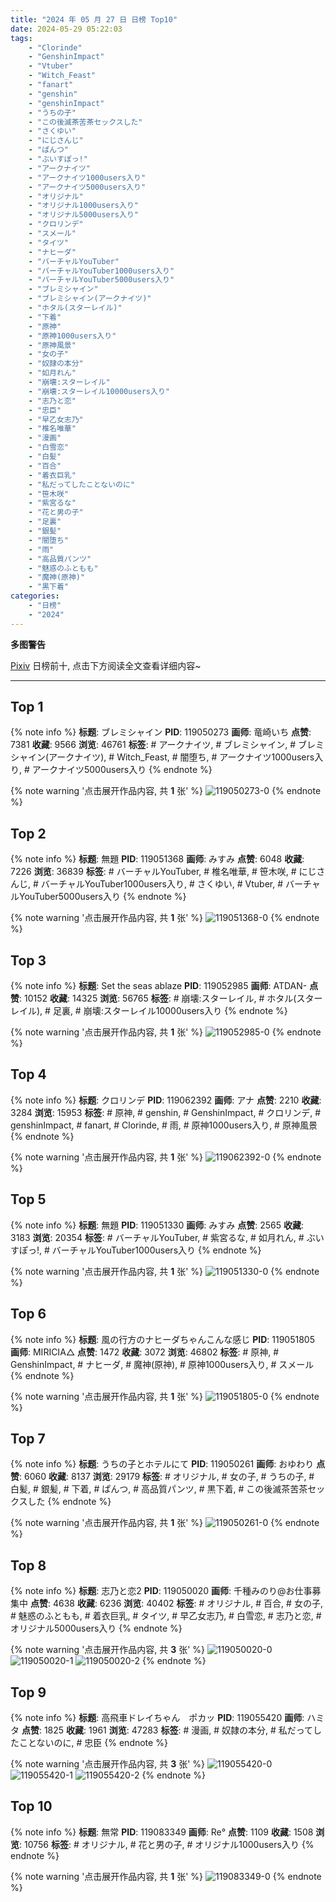 ```yaml
---
title: "2024 年 05 月 27 日 日榜 Top10"
date: 2024-05-29 05:22:03
tags:
    - "Clorinde"
    - "GenshinImpact"
    - "Vtuber"
    - "Witch_Feast"
    - "fanart"
    - "genshin"
    - "genshinImpact"
    - "うちの子"
    - "この後滅茶苦茶セックスした"
    - "さくゆい"
    - "にじさんじ"
    - "ぱんつ"
    - "ぶいすぽっ!"
    - "アークナイツ"
    - "アークナイツ1000users入り"
    - "アークナイツ5000users入り"
    - "オリジナル"
    - "オリジナル1000users入り"
    - "オリジナル5000users入り"
    - "クロリンデ"
    - "スメール"
    - "タイツ"
    - "ナヒーダ"
    - "バーチャルYouTuber"
    - "バーチャルYouTuber1000users入り"
    - "バーチャルYouTuber5000users入り"
    - "ブレミシャイン"
    - "ブレミシャイン(アークナイツ)"
    - "ホタル(スターレイル)"
    - "下着"
    - "原神"
    - "原神1000users入り"
    - "原神風景"
    - "女の子"
    - "奴隷の本分"
    - "如月れん"
    - "崩壊:スターレイル"
    - "崩壊:スターレイル10000users入り"
    - "志乃と恋"
    - "忠臣"
    - "早乙女志乃"
    - "椎名唯華"
    - "漫画"
    - "白雪恋"
    - "白髪"
    - "百合"
    - "着衣巨乳"
    - "私だってしたことないのに"
    - "笹木咲"
    - "紫宮るな"
    - "花と男の子"
    - "足裏"
    - "銀髪"
    - "闇堕ち"
    - "雨"
    - "高品質パンツ"
    - "魅惑のふともも"
    - "魔神(原神)"
    - "黒下着"
categories:
    - "日榜"
    - "2024"
---
```


<i class="fa fa-triangle-exclamation"></i>**多图警告**<i class="fa fa-triangle-exclamation"></i>

[Pixiv](https://www.pixiv.net/) 日榜前十, 点击下方阅读全文查看详细内容~

<!-- more -->

---

## Top 1

{% note info %}
**标题**: ブレミシャイン
**PID**: 119050273 **画师**: 竜崎いち
**点赞**: 7381 **收藏**: 9566 **浏览**: 46761
**标签**: # アークナイツ, # ブレミシャイン, # ブレミシャイン(アークナイツ), # Witch_Feast, # 闇堕ち, # アークナイツ1000users入り, # アークナイツ5000users入り
{% endnote %}

{% note warning '点击展开作品内容, 共 **1** 张' %}
![119050273-0](https://i.pixiv.re/img-original/img/2024/05/26/00/12/59/119050273_p0.jpg)
{% endnote %}

## Top 2

{% note info %}
**标题**: 無題
**PID**: 119051368 **画师**: みすみ
**点赞**: 6048 **收藏**: 7226 **浏览**: 36839
**标签**: # バーチャルYouTuber, # 椎名唯華, # 笹木咲, # にじさんじ, # バーチャルYouTuber1000users入り, # さくゆい, # Vtuber, # バーチャルYouTuber5000users入り
{% endnote %}

{% note warning '点击展开作品内容, 共 **1** 张' %}
![119051368-0](https://i.pixiv.re/img-original/img/2024/05/26/00/45/40/119051368_p0.png)
{% endnote %}

## Top 3

{% note info %}
**标题**: Set the seas ablaze
**PID**: 119052985 **画师**: ATDAN-
**点赞**: 10152 **收藏**: 14325 **浏览**: 56765
**标签**: # 崩壊:スターレイル, # ホタル(スターレイル), # 足裏, # 崩壊:スターレイル10000users入り
{% endnote %}

{% note warning '点击展开作品内容, 共 **1** 张' %}
![119052985-0](https://i.pixiv.re/img-original/img/2024/05/26/02/29/37/119052985_p0.png)
{% endnote %}

## Top 4

{% note info %}
**标题**: クロリンデ
**PID**: 119062392 **画师**: アナ
**点赞**: 2210 **收藏**: 3284 **浏览**: 15953
**标签**: # 原神, # genshin, # GenshinImpact, # クロリンデ, # genshinImpact, # fanart, # Clorinde, # 雨, # 原神1000users入り, # 原神風景
{% endnote %}

{% note warning '点击展开作品内容, 共 **1** 张' %}
![119062392-0](https://i.pixiv.re/img-original/img/2024/05/26/12/02/41/119062392_p0.jpg)
{% endnote %}

## Top 5

{% note info %}
**标题**: 無題
**PID**: 119051330 **画师**: みすみ
**点赞**: 2565 **收藏**: 3183 **浏览**: 20354
**标签**: # バーチャルYouTuber, # 紫宮るな, # 如月れん, # ぶいすぽっ!, # バーチャルYouTuber1000users入り
{% endnote %}

{% note warning '点击展开作品内容, 共 **1** 张' %}
![119051330-0](https://i.pixiv.re/img-original/img/2024/05/26/00/44/20/119051330_p0.png)
{% endnote %}

## Top 6

{% note info %}
**标题**: 風の行方のナヒーダちゃんこんな感じ
**PID**: 119051805 **画师**: MIRICIA△
**点赞**: 1472 **收藏**: 3072 **浏览**: 46802
**标签**: # 原神, # GenshinImpact, # ナヒーダ, # 魔神(原神), # 原神1000users入り, # スメール
{% endnote %}

{% note warning '点击展开作品内容, 共 **1** 张' %}
![119051805-0](https://i.pixiv.re/img-original/img/2024/05/26/01/00/43/119051805_p0.png)
{% endnote %}

## Top 7

{% note info %}
**标题**: うちの子とホテルにて
**PID**: 119050261 **画师**: おゆわり
**点赞**: 6060 **收藏**: 8137 **浏览**: 29179
**标签**: # オリジナル, # 女の子, # うちの子, # 白髪, # 銀髪, # 下着, # ぱんつ, # 高品質パンツ, # 黒下着, # この後滅茶苦茶セックスした
{% endnote %}

{% note warning '点击展开作品内容, 共 **1** 张' %}
![119050261-0](https://i.pixiv.re/img-original/img/2024/05/26/00/12/38/119050261_p0.png)
{% endnote %}

## Top 8

{% note info %}
**标题**: 志乃と恋2
**PID**: 119050020 **画师**: 千種みのり@お仕事募集中
**点赞**: 4638 **收藏**: 6236 **浏览**: 40402
**标签**: # オリジナル, # 百合, # 女の子, # 魅惑のふともも, # 着衣巨乳, # タイツ, # 早乙女志乃, # 白雪恋, # 志乃と恋, # オリジナル5000users入り
{% endnote %}

{% note warning '点击展开作品内容, 共 **3** 张' %}
![119050020-0](https://i.pixiv.re/img-original/img/2024/05/26/00/06/49/119050020_p0.jpg)
![119050020-1](https://i.pixiv.re/img-original/img/2024/05/26/00/06/49/119050020_p1.jpg)
![119050020-2](https://i.pixiv.re/img-original/img/2024/05/26/00/06/49/119050020_p2.jpg)
{% endnote %}

## Top 9

{% note info %}
**标题**: 高飛車ドレイちゃん　ポカッ
**PID**: 119055420 **画师**: ハミタ
**点赞**: 1825 **收藏**: 1961 **浏览**: 47283
**标签**: # 漫画, # 奴隷の本分, # 私だってしたことないのに, # 忠臣
{% endnote %}

{% note warning '点击展开作品内容, 共 **3** 张' %}
![119055420-0](https://i.pixiv.re/img-original/img/2024/05/26/04/20/42/119055420_p0.png)
![119055420-1](https://i.pixiv.re/img-original/img/2024/05/26/04/20/42/119055420_p1.png)
![119055420-2](https://i.pixiv.re/img-original/img/2024/05/26/04/20/42/119055420_p2.png)
{% endnote %}

## Top 10

{% note info %}
**标题**: 無常
**PID**: 119083349 **画师**: Re°
**点赞**: 1109 **收藏**: 1508 **浏览**: 10756
**标签**: # オリジナル, # 花と男の子, # オリジナル1000users入り
{% endnote %}

{% note warning '点击展开作品内容, 共 **1** 张' %}
![119083349-0](https://i.pixiv.re/img-original/img/2024/05/27/00/00/27/119083349_p0.png)
{% endnote %}
